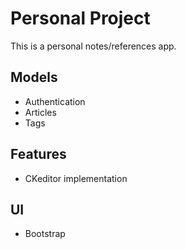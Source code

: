 # Personal Project

This is a personal notes/references app. 


## Models
* Authentication
* Articles
* Tags

## Features
* CKeditor implementation

## UI
* Bootstrap


